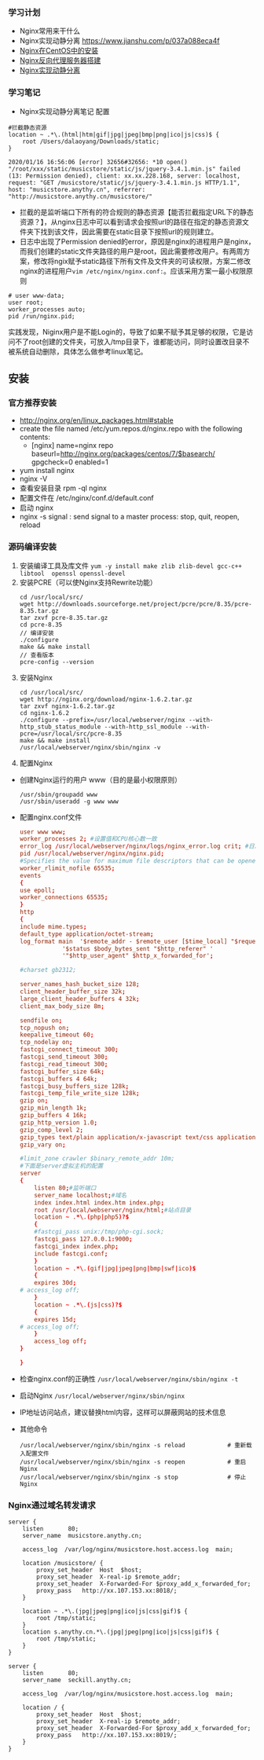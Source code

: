 ### 学习计划
* Nginx常用来干什么
* Nginx实现动静分离 https://www.jianshu.com/p/037a088eca4f
* [Nginx在CentOS中的安装](plugins/nginx.md##安装)
* [Nginx反向代理服务器搭建](plugins/nginx.md)
* [Nginx实现动静分离](plugins/nginx.md)

### 学习笔记
* Nginx实现动静分离笔记
配置
```
#拦截静态资源
location ~ .*\.(html|htm|gif|jpg|jpeg|bmp|png|ico|js|css)$ {
    root /Users/dalaoyang/Downloads/static;
}
```
```
2020/01/16 16:56:06 [error] 32656#32656: *10 open() "/root/xxx/static/musicstore/static/js/jquery-3.4.1.min.js" failed (13: Permission denied), client: xx.xx.228.168, server: localhost, request: "GET /musicstore/static/js/jquery-3.4.1.min.js HTTP/1.1", host: "musicstore.anythy.cn", referrer: "http://musicstore.anythy.cn/musicstore/"
```
* 拦截的是监听端口下所有的符合规则的静态资源【能否拦截指定URL下的静态资源？】，从nginx日志中可以看到请求会按照url的路径在指定的静态资源文件夹下找到该文件，因此需要在static目录下按照url的规则建立。
* 日志中出现了Permission denied的error，原因是nginx的进程用户是nginx，而我们创建的static文件夹路径的用户是root，因此需要修改用户。有两周方案，修改将ngix赋予static路径下所有文件及文件夹的可读权限，方案二修改nginx的进程用户`vim /etc/nginx/nginx.conf:`。应该采用方案一最小权限原则
```
# user www-data;
user root;
worker_processes auto;
pid /run/nginx.pid;
```
实践发现，Niginx用户是不能Login的，导致了如果不赋予其足够的权限，它是访问不了root创建的文件夹，可放入/tmp目录下，谁都能访问，同时设置改目录不被系统自动删除，具体怎么做参考linux笔记。

## 安装
### 官方推荐安装
* http://nginx.org/en/linux_packages.html#stable
* create the file named /etc/yum.repos.d/nginx.repo with the following contents:
  * [nginx]
    name=nginx repo
    baseurl=http://nginx.org/packages/centos/7/$basearch/
    gpgcheck=0
    enabled=1
* yum install nginx
* nginx -V
*  查看安装目录  rpm -ql nginx
*  配置文件在 /etc/nginx/conf.d/default.conf
*  启动 nginx
*  nginx -s signal     : send signal to a master process: stop, quit, reopen, reload

### 源码编译安装
1. 安装编译工具及库文件 `yum -y install make zlib zlib-devel gcc-c++ libtool  openssl openssl-devel`
2. 安装PCRE（可以使Nginx支持Rewrite功能）
   ```shell
   cd /usr/local/src/
   wget http://downloads.sourceforge.net/project/pcre/pcre/8.35/pcre-8.35.tar.gz
   tar zxvf pcre-8.35.tar.gz
   cd pcre-8.35
   // 编译安装
   ./configure
   make && make install
   // 查看版本
   pcre-config --version
   ```
3. 安装Nginx
   ```shell
   cd /usr/local/src/
   wget http://nginx.org/download/nginx-1.6.2.tar.gz
   tar zxvf nginx-1.6.2.tar.gz
   cd nginx-1.6.2
   ./configure --prefix=/usr/local/webserver/nginx --with-http_stub_status_module --with-http_ssl_module --with-pcre=/usr/local/src/pcre-8.35
   make && make install
   /usr/local/webserver/nginx/sbin/nginx -v
   ```
4. 配置Nginx
 * 创建Nginx运行的用户 www（目的是最小权限原则）
   ```shell
   /usr/sbin/groupadd www
   /usr/sbin/useradd -g www www
   ```
 * 配置nginx.conf文件

    ```conf
    user www www;
    worker_processes 2; #设置值和CPU核心数一致
    error_log /usr/local/webserver/nginx/logs/nginx_error.log crit; #日志位置和日志级别
    pid /usr/local/webserver/nginx/nginx.pid;
    #Specifies the value for maximum file descriptors that can be opened by this process.
    worker_rlimit_nofile 65535;
    events
    {
    use epoll;
    worker_connections 65535;
    }
    http
    {
    include mime.types;
    default_type application/octet-stream;
    log_format main  '$remote_addr - $remote_user [$time_local] "$request" '
                '$status $body_bytes_sent "$http_referer" '
                '"$http_user_agent" $http_x_forwarded_for';

    #charset gb2312;

    server_names_hash_bucket_size 128;
    client_header_buffer_size 32k;
    large_client_header_buffers 4 32k;
    client_max_body_size 8m;

    sendfile on;
    tcp_nopush on;
    keepalive_timeout 60;
    tcp_nodelay on;
    fastcgi_connect_timeout 300;
    fastcgi_send_timeout 300;
    fastcgi_read_timeout 300;
    fastcgi_buffer_size 64k;
    fastcgi_buffers 4 64k;
    fastcgi_busy_buffers_size 128k;
    fastcgi_temp_file_write_size 128k;
    gzip on;
    gzip_min_length 1k;
    gzip_buffers 4 16k;
    gzip_http_version 1.0;
    gzip_comp_level 2;
    gzip_types text/plain application/x-javascript text/css application/xml;
    gzip_vary on;

    #limit_zone crawler $binary_remote_addr 10m;
    #下面是server虚拟主机的配置
    server
    {
        listen 80;#监听端口
        server_name localhost;#域名
        index index.html index.htm index.php;
        root /usr/local/webserver/nginx/html;#站点目录
        location ~ .*\.(php|php5)?$
        {
        #fastcgi_pass unix:/tmp/php-cgi.sock;
        fastcgi_pass 127.0.0.1:9000;
        fastcgi_index index.php;
        include fastcgi.conf;
        }
        location ~ .*\.(gif|jpg|jpeg|png|bmp|swf|ico)$
        {
        expires 30d;
    # access_log off;
        }
        location ~ .*\.(js|css)?$
        {
        expires 15d;
    # access_log off;
        }
        access_log off;
    }

    }
    ```
 * 检查nginx.conf的正确性 `/usr/local/webserver/nginx/sbin/nginx -t`
 * 启动Nginx `/usr/local/webserver/nginx/sbin/nginx`
 * IP地址访问站点，建议替换html内容，这样可以屏蔽网站的技术信息
 * 其他命令
   ```shell
   /usr/local/webserver/nginx/sbin/nginx -s reload            # 重新载入配置文件
   /usr/local/webserver/nginx/sbin/nginx -s reopen            # 重启 Nginx
   /usr/local/webserver/nginx/sbin/nginx -s stop              # 停止 Nginx
   ```
### Nginx通过域名转发请求
```
server {
    listen       80;
    server_name  musicstore.anythy.cn;

    access_log  /var/log/nginx/musicstore.host.access.log  main;

    location /musicstore/ {
        proxy_set_header  Host  $host;
        proxy_set_header  X-real-ip $remote_addr;
        proxy_set_header  X-Forwarded-For $proxy_add_x_forwarded_for;
        proxy_pass   http://xx.107.153.xx:8018/;
    }

    location ~ .*\.(jpg|jpeg|png|ico|js|css|gif)$ {
        root /tmp/static;
    }
    location s.anythy.cn.*\.(jpg|jpeg|png|ico|js|css|gif)$ {
        root /tmp/static;
    }
}

server {
    listen       80;
    server_name  seckill.anythy.cn;

    access_log  /var/log/nginx/musicstore.host.access.log  main;

    location / {
        proxy_set_header  Host  $host;
        proxy_set_header  X-real-ip $remote_addr;
        proxy_set_header  X-Forwarded-For $proxy_add_x_forwarded_for;
        proxy_pass   http://xx.107.153.xx:8019/;
    }
}
```